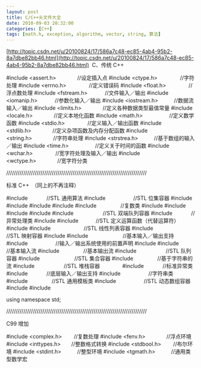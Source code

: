 ```yaml
---
layout: post
title: C/C++头文件大全
date: 2010-09-03 20:32:00
categories: [C++]
tags: [math.h, exception, algorithm, vector, string, 算法]
---
```

[http://topic.csdn.net/u/20100824/17/586a7c48-ec85-4ab4-95b2-8a7dbe82bb46.html](http://topic.csdn.net/u/20100824/17/586a7c48-ec85-4ab4-95b2-8a7dbe82bb46.html)
 C、传统 C++

#include <assert.h>　　　　//设定插入点
#include <ctype.h>　　　　 //字符处理
#include <errno.h>　　　　 //定义错误码
#include <float.h>　　　　 //浮点数处理
#include <fstream.h>　　　 //文件输入／输出
#include <iomanip.h>　　　 //参数化输入／输出
#include <iostream.h>　　　//数据流输入／输出
#include <limits.h>　　　　//定义各种数据类型最值常量
#include <locale.h>　　　　//定义本地化函数
#include <math.h>　　　　　//定义数学函数
#include <stdio.h>　　　　 //定义输入／输出函数
#include <stdlib.h>　　　　//定义杂项函数及内存分配函数
#include <string.h>　　　　//字符串处理
#include <strstrea.h>　　　//基于数组的输入／输出
#include <time.h>　　　　　//定义关于时间的函数
#include <wchar.h>　　　　 //宽字符处理及输入／输出
#include <wctype.h>　　　　//宽字符分类

//////////////////////////////////////////////////////////////////////////

标准 C++　（同上的不再注释）

#include <algorithm>　　　 //STL 通用算法
#include <bitset>　　　　　//STL 位集容器
#include <cctype>
#include <cerrno>
#include <clocale>
#include <cmath>
#include <complex>　　　　 //复数类
#include <cstdio>
#include <cstdlib>
#include <cstring>
#include <ctime>
#include <deque>　　　　　 //STL 双端队列容器
#include <exception>　　　 //异常处理类
#include <fstream>
#include <functional>　　　//STL 定义运算函数（代替运算符）
#include <limits>
#include <list>　　　　　　//STL 线性列表容器
#include <map>　　　　　　 //STL 映射容器
#include <iomanip>
#include <ios>　　　　　　 //基本输入／输出支持
#include <iosfwd>　　　　　//输入／输出系统使用的前置声明
#include <iostream>
#include <istream>　　　　 //基本输入流
#include <ostream>　　　　 //基本输出流
#include <queue>　　　　　 //STL 队列容器
#include <set>　　　　　　 //STL 集合容器
#include <sstream>　　　　 //基于字符串的流
#include <stack>　　　　　 //STL 堆栈容器　　　　
#include <stdexcept>　　　 //标准异常类
#include <streambuf>　　　 //底层输入／输出支持
#include <string>　　　　　//字符串类
#include <utility>　　　　 //STL 通用模板类
#include <vector>　　　　　//STL 动态数组容器
#include <cwchar>
#include <cwctype>

using namespace std;

//////////////////////////////////////////////////////////////////////////

C99 增加

#include <complex.h>　　 //复数处理
#include <fenv.h>　　　　//浮点环境
#include <inttypes.h>　　//整数格式转换
#include <stdbool.h>　　 //布尔环境
#include <stdint.h>　　　//整型环境
#include <tgmath.h>　　　//通用类型数学宏
